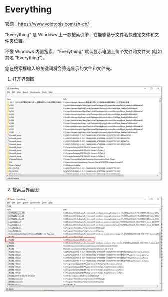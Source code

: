 # Everything

官网：https://www.voidtools.com/zh-cn/



"Everything" 是 Windows 上一款搜索引擎，它能够基于文件名快速定文件和文件夹位置。

不像 Windows 内置搜索，"Everything" 默认显示电脑上每个文件和文件夹 (就如其名 "Everything")。

您在搜索框输入的关键词将会筛选显示的文件和文件夹。



1. 打开界面图

![](https://raw.githubusercontent.com/HomanLiang/pictures/main/programming-summary/everything/image-20201214150250904.png)

2. 搜索后界面图

![image-20201214150355085](https://raw.githubusercontent.com/HomanLiang/pictures/main/programming-summary/everything/image-20201214150355085.png)

